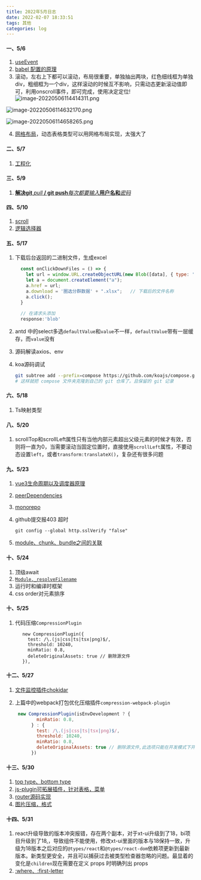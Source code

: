 ```yaml
---
title: 2022年5月日志
date: 2022-02-07 18:33:51
tags: 其他
categories: log
---
```


#### 一、5/6

1. [useEvent](https://mp.weixin.qq.com/s/J_RUfn-kcynBme5FiE4mRg)
2. [babel 配置的原理](https://mp.weixin.qq.com/s/2lH3AtlwhsyJc92E9_8YdA)
3. 滚动，左右上下都可以滚动，布局很重要，单独抽出两块，红色细线框为单独div，粗细框为一个div，这样滚动的时候互不影响，只需动态更新滚动值即可，利用onscroll事件，即可完成，使用决定定位!![image-20220506114414311.png](https://s2.loli.net/2022/05/06/63IToXmus9indSl.png)

   

![image-20220506114632170.png](https://s2.loli.net/2022/05/06/ctAHenkMRBxI8Cp.png)

![image-20220506114658265.png](https://s2.loli.net/2022/05/06/N67XKzvtkeDnuYG.png)

4. [网格布局](https://www.zhangxinxu.com/wordpress/2018/11/display-grid-css-css3/#grid-column-row-se)，动态表格类型可以用网格布局实现，太强大了


#### 二、5/7

1. [工程化](https://hejialianghe.gitee.io/engineering/design.html#_4-2-4-mono-repo%E7%9A%84%E7%AE%A1%E7%90%86-lerna)

#### 三、5/9

1. [**解决git** *pull* **/ git push***每次都要输入***用户名和***密码*](https://www.csdn.net/tags/NtjacgzsNzc2MDctYmxvZwO0O0OO0O0O.html)

#### 四、5/10

1. [scroll](https://mp.weixin.qq.com/s/EhD8YIh8yAGRgXcibeEFsw)
2. [逻辑选择器](https://mp.weixin.qq.com/s/QBEYNDJz54qcAo1IVZ45pg)

#### 五、5/17

1. 下载后台返回的二进制文件，生成excel

   ```js
     const onClickDownFiles = () => {
       let url = window.URL.createObjectURL(new Blob([data], { type: '' }));
       let a = document.createElement("a");
       a.href = url;
       a.download = '圈选分群数据' + ".xlsx";   // 下载后的文件名称
       a.click();
     }
     
     // 在请求头添加
     response:'blob'
   ```

2. antd 中的select多选`defaultValue`和`value`不一样，`defaultValue`带有一层缓存，而`value`没有
3. 源码解读axios、env

4. koa源码调试

   ```bash
   git subtree add --prefix=compose https://github.com/koajs/compose.git main
   # 这样就把 compose 文件夹克隆到自己的 git 仓库了。且保留的 git 记录
   ```

   
#### 六、5/18
1. Ts映射类型

#### 八、5/20

1. scrollTop和scrollLeft属性只有当他内部元素超出父级元素的时候才有效，否则将一直为0，当需要滚动当固定位置时，直接使用`scrollLeft`属性，不要动态设置`left`，或者`transform:translateX()`，复杂还有很多问题

#### 九、5/23

1. [vue3生命周期以及调度器原理](https://mp.weixin.qq.com/s/09zLKMAapCqMc7AT8kQINA)

2. [peerDependencies](http://blog.404mzk.com/qian-duan/xi-shuo-peer-dependencies.html)

3. [monorepo](https://blog.csdn.net/frontend_frank/article/details/123861396?spm=1001.2014.3001.5502)

4. github提交报403 超时

   ```
   git config --global http.sslVerify "false"
   ```
5. [module、chunk、bundle之间的关联](https://github.com/BetaSu/fe-hunter/issues/59)

#### 十、5/24

1. 顶级await
2. [`Module._resolveFilename`](https://www.php.cn/js-tutorial-486072.html)
3. 运行时和编译时框架
4. css order对元素排序

#### 十、5/25
1. 代码压缩`CompressionPlugin`
```
      new CompressionPlugin({
        test: /\.(js|css|ts|tsx|png)$/,
        threshold: 10240,
        minRatio: 0.8,
        deleteOriginalAssets: true // 删除源文件
      }),
 ```
 #### 十二、5/27

1. [文件监控插件chokidar](https://blog.csdn.net/weixin_34413065/article/details/88913068)

2. 上篇中的webpack打包优化压缩插件`compression-webpack-plugin`

   ```js
    new CompressionPlugin(isEnvDevelopment ? {
           minRatio: 0.8,
         } : {
           test: /\.(js|css|ts|tsx|png)$/,
           threshold: 10240,
           minRatio: 0.8,
           deleteOriginalAssets: true // 删除源文件,此选项只能在开发模式下开启，否则会造成前端页面消失无法加载
         })
   ```

#### 十三、5/30

1.  [top type、bottom type](https://mp.weixin.qq.com/s/jz0pH9nvEeYl-5ZG9j_b2Q)
2.  [js-plugin可拓展插件，针对表格，菜单](https://github1s.com/rekit/js-plugin)
3.  [router源码实现](https://github.com/ascoders/weekly/blob/master/%E6%BA%90%E7%A0%81%E8%A7%A3%E8%AF%BB/241.%E7%B2%BE%E8%AF%BB%E3%80%8Areact-snippets%20-%20Router%20%E6%BA%90%E7%A0%81%E3%80%8B.md)
4.  [图片压缩，格式](https://mp.weixin.qq.com/s/2j_eKI__0lI0oIlPop-H2w)

#### 十四、5/31

1. react升级导致的版本冲突报错，存在两个副本，对于xt-ui升级到了18，bi项目升级到了18,，导致组件不能使用，修改xt-ui里面的版本与18保持一致，升级为18版本之后对应的`@types/react`和`@types/react-dom`依赖项更新到最新版本。新类型更安全，并且可以捕获过去被类型检查器忽略的问题。最显着的变化是`children`现在需要在定义 props 时明确列出 props
2. [:where、:first-letter](https://mp.weixin.qq.com/s/22xYDeSTyWDvMKn1xWNR4w)

